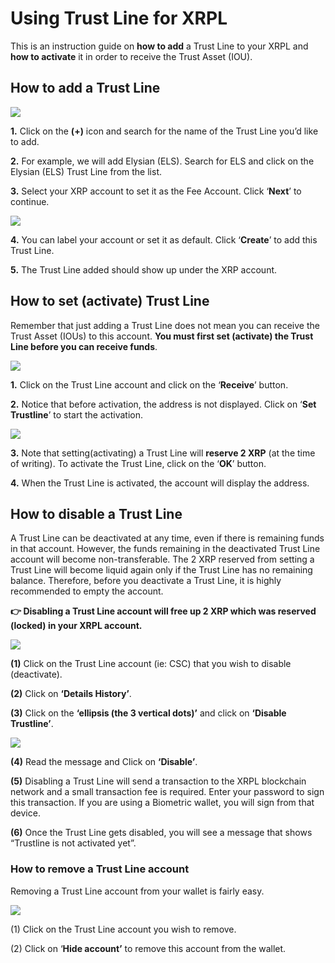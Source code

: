# Using Trust Line for XRPL

This is an instruction guide on **how to add** a Trust Line to your XRPL and **how to activate** it in order to receive the Trust Asset (IOU).

## **How to add a Trust Line**

![](https://cdn-images-1.medium.com/max/800/1\*lY5Y27i2brdg7bwA4sLzyA.png)

**1.** Click on the **(+)** icon and search for the name of the Trust Line you’d like to add.

**2.** For example, we will add Elysian (ELS). Search for ELS and click on the Elysian (ELS) Trust Line from the list.

**3.** Select your XRP account to set it as the Fee Account. Click ‘**Next**’ to continue.

![](https://cdn-images-1.medium.com/max/800/1\*W\_1Zo76BdeRI8DjhPlz-xA.png)

**4.** You can label your account or set it as default. Click ‘**Create**’ to add this Trust Line.

**5.** The Trust Line added should show up under the XRP account.

## **How to set (activate) Trust Line**

Remember that just adding a Trust Line does not mean you can receive the Trust Asset (IOUs) to this account. **You must first set (activate) the Trust Line before you can receive funds**.

![](https://cdn-images-1.medium.com/max/800/1\*\_WRbrEvVrLNwPAaiCD5rmA.png)

**1.** Click on the Trust Line account and click on the ‘**Receive**’ button.

**2.** Notice that before activation, the address is not displayed. Click on ‘**Set Trustline**’ to start the activation.

![](https://cdn-images-1.medium.com/max/800/1\*zi-7SttqbjOf6c3Vxk-Xmw.png)

**3.** Note that setting(activating) a Trust Line will **reserve 2 XRP** (at the time of writing). To activate the Trust Line, click on the ‘**OK**’ button.

**4.** When the Trust Line is activated, the account will display the address.

## How to disable a Trust Line <a href="#1a2e" id="1a2e"></a>

A Trust Line can be deactivated at any time, even if there is remaining funds in that account. However, the funds remaining in the deactivated Trust Line account will become non-transferable. The 2 XRP reserved from setting a Trust Line will become liquid again only if the Trust Line has no remaining balance. Therefore, before you deactivate a Trust Line, it is highly recommended to empty the account.

**👉 Disabling a Trust Line account will free up 2 XRP which was reserved (locked) in your XRPL account.**

![](https://miro.medium.com/max/1400/1\*yyy4DhmIyq24ihp0kGsTWg.png)

**(1)** Click on the Trust Line account (ie: CSC) that you wish to disable (deactivate).

**(2)** Click on **‘Details History’**.

**(3)** Click on the **‘ellipsis (the 3 vertical dots)’** and click on **‘Disable Trustline’**.

![](https://miro.medium.com/max/1400/1\*nfPXrwg89G4MmZWWtFBVtg.png)

**(4)** Read the message and Click on **‘Disable’**.

**(5)** Disabling a Trust Line will send a transaction to the XRPL blockchain network and a small transaction fee is required. Enter your password to sign this transaction. If you are using a Biometric wallet, you will sign from that device.

**(6)** Once the Trust Line gets disabled, you will see a message that shows “Trustline is not activated yet”.

### How to remove a Trust Line account <a href="#1a96" id="1a96"></a>

Removing a Trust Line account from your wallet is fairly easy.

![](https://miro.medium.com/max/1400/1\*B-FwPtr26Dw-n99S7Ur9gg.png)

(1) Click on the Trust Line account you wish to remove.

(2) Click on ‘**Hide account’** to remove this account from the wallet.
